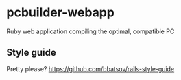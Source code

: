 # pcbuilder-webapp
Ruby web application compiling the optimal, compatible PC

## Style guide
Pretty please? https://github.com/bbatsov/rails-style-guide
